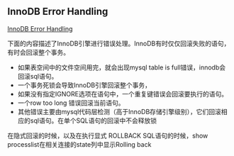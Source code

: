 ## InnoDB Error Handling
[InnoDB Error Handling](https://dev.mysql.com/doc/refman/5.7/en/innodb-error-handling.html)

下面的内容描述了InnoDB引擎进行错误处理。InnoDB有时仅仅回滚失败的语句，有时会回滚整个事务。

* 如果表空间中的文件空间用完，就会出现mysql table is full错误，innodb会回滚sql语句。
* 一个事务死锁会导致InnoDB引擎回滚整个事务，
* 如果没有指定IGNORE选项在语句中，一个重复键错误会回滚要执行的语句。
* 一个row too long 错误回滚当前语句。
* 其他错误主要由mysql代码层检测（高于InnoDB存储引擎级别），它们回滚相应的sql语句。在单个SQL语句的回滚中不会释放锁

在隐式回滚的时候，以及在执行显式 ROLLBACK SQL语句的时候，show processlist在相关连接的state列中显示Rolling back
